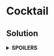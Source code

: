 # Cocktail
## Solution
<details>
<summary><b>SPOILERS</b></summary>

One of the solutions is the combination of GCD (Greatest Common Divisor) & LCM (Least Common Multiple) and one-way DFS.

### Steps
1. Before we start the DFS, we should multiply all prime numbers from all ratios, excluding just GCD of each ratio. Then we can divide node values into any prime divisors brought from any ratios. For example, there are two ratios as 6:4 and 3:1. Then we can get the value of the DFS starting node, v0.

$$ n0 = (3 × 1 / GCD(3, 1)) × (6 × 4 / GCD(6, 4))
= 3 × 12 = 36 $$

2. As we assign it to the start node of the DFS, we can multiply or divide it into some constituting numbers according to the ratio. If the start node n0 has the value v0 = 36, and if the ratio of v0 : v1 = 6 : 4, then we can find the value of n1.

$$ v1 = 36 × 4 / 6 = 24 $$

3. Divide all node values into their GCD, so that we can get the final answer numbers. Loop the nodes to find their GCD, and divide them into it with another loop. If the values of the nodes are $v1 = 24$, $v2 = 30$, $v3 = 36$, we can find the GCD 6 with a loop. Dividing the nodes into GCD, we can get the final values, 4, 5, 6.

$$ v1 = 24 / 6 = 4 $$

$$ v2 = 30 / 6 = 5 $$

$$ v3 = 36 / 6 = 6 $$

</details>
